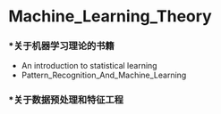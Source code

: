 # Machine_Learning_Theory

### *关于机器学习理论的书籍

- An introduction to statistical learning   
- Pattern_Recognition_And_Machine_Learning

### *关于数据预处理和特征工程
